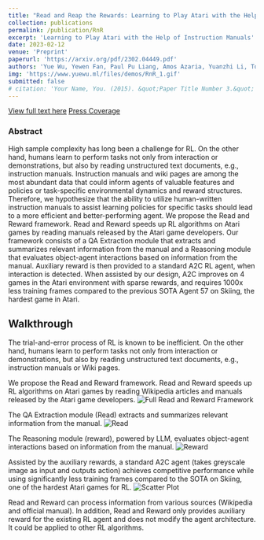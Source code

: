 ```yaml
---
title: "Read and Reap the Rewards: Learning to Play Atari with the Help of Instruction Manuals"
collection: publications
permalink: /publication/RnR
excerpt: 'Learning to Play Atari with the Help of Instruction Manuals'
date: 2023-02-12
venue: 'Preprint'
paperurl: 'https://arxiv.org/pdf/2302.04449.pdf'
authors: 'Yue Wu, Yewen Fan, Paul Pu Liang, Amos Azaria, Yuanzhi Li, Tom M. Mitchell'
img: 'https://www.yuewu.ml/files/demos/RnR_1.gif'
submitted: false
# citation: 'Your Name, You. (2015). &quot;Paper Title Number 3.&quot; <i>Journal 1</i>. 1(3).'
---
```

[View full text here](https://arxiv.org/pdf/2010.14543.pdf)
[Press Coverage](https://www.newscientist.com/article/2358953-ai-masters-video-game-6000-times-faster-by-reading-the-instructions/)

### Abstract
High sample complexity has long been a challenge for RL. On the other hand, humans learn to perform tasks not only from interaction or demonstrations, but also by reading unstructured text documents, e.g., instruction manuals. Instruction manuals and wiki pages are among the most abundant data that could inform agents of valuable features and policies or task-specific environmental dynamics and reward structures. Therefore, we hypothesize that the ability to utilize human-written instruction manuals to assist learning policies for specific tasks should lead to a more efficient and better-performing agent.
We propose the Read and Reward framework. Read and Reward speeds up RL algorithms on Atari games by reading manuals released by the Atari game developers. Our framework consists of a QA Extraction module that extracts and summarizes relevant information from the manual and a Reasoning module that evaluates object-agent interactions based on information from the manual. Auxiliary reward is then provided to a standard A2C RL agent, when interaction is detected. When assisted by our design, A2C improves on 4 games in the Atari environment with sparse rewards, and requires 1000x less training frames compared to the previous SOTA Agent 57 on Skiing, the hardest game in Atari.

## Walkthrough
The trial-and-error process of RL is known to be inefficient. On the other hand, humans learn to perform tasks not only from interaction or demonstrations, but also by reading unstructured text documents, e.g., instruction manuals or Wiki pages.

We propose the Read and Reward framework. Read and Reward speeds up RL algorithms on Atari games by reading Wikipedia articles and manuals released by the Atari game developers.
<img src="https://www.yuewu.ml/files/demos/RnR_1.gif"
     alt="Full Read and Reward Framework"/>

The QA Extraction module (Read) extracts and summarizes relevant information from the manual.
<img src="https://www.yuewu.ml/files/demos/RnR_2.gif"
     alt="Read"/>

The Reasoning module (reward), powered by LLM, evaluates object-agent interactions based on information from the manual.
<img src="https://www.yuewu.ml/files/demos/RnR_3.gif"
     alt="Reward"/>

Assisted by the auxiliary rewards, a standard A2C agent (takes greyscale image as input and outputs action) achieves competitive performance while using significantly less training frames compared to the SOTA on Skiing, one of the hardest Atari games for RL.
<img src="https://www.yuewu.ml/files/demos/RnR_4.png"
     alt="Scatter Plot"/>

Read and Reward can process information from various sources (Wikipedia and official manual). In addition, Read and Reward only provides auxiliary reward for the existing RL agent and does not modify the agent architecture. It could be applied to other RL algorithms.